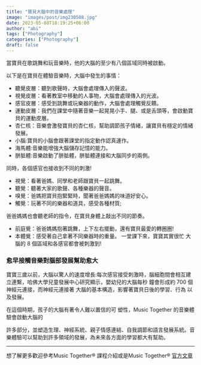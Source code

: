 ```yaml
---
title: "寶貝大腦中的音樂處理"
image: "images/post/img230508.jpg"
date: 2023-05-08T18:19:25+06:00
author: "abi"
tags: ["Photography"]
categories: ["Photography"]
draft: false
---
```


當寶貝在歌跳舞和玩音樂時，他的大腦的至少有八個區域同時被啟動。

以下是在寶貝在體驗音樂時，大腦中發生的事情：
* 聽覺皮層：聽到歌聲時，大腦會處理傳入的聲波。
* 視覺皮層：看著教室中移動的人事物，大腦會處理傳入的光波。
* 感官皮層：感受到跳舞或玩樂器的動作，大腦會處理觸覺反饋。
* 運動皮層：我們在課堂中隨著音樂一起晃晃小手、腿、或是舌頭等，會啟動寶貝的運動皮層。
* 杏仁核：音樂會激發寶貝的杏仁核，幫助調節孩子情緒，讓寶貝有穩定的情緒發展。
* 小腦:寶貝的小腦會跟著課堂的指定動作認真運作。
* 海馬體:音樂能增強大腦儲存記憶的能力。
* 胼胝體:音樂啟動了胼胝體，胼胝體連接和大腦同步的兩側。

同時，各個感官也接收到不同的刺激!
* 視覺：看著爸媽、同學和老師跟寶貝一起跳舞。
* 聽覺：聽著大家的歌聲、各種樂器的聲音。
* 嗅覺：爸媽把寶貝抱緊緊時，聞著爸爸媽媽的味道好安心。
* 觸覺：玩著不同的樂器和道具，感受各種材質;

爸爸媽媽也會聽老師的指令，在寶貝身體上敲出不同的節奏。
* 前庭覺：爸爸媽媽抱著跳舞，上下左右擺動，還有寶貝最愛的轉圈圈!
* 本體覺：感受著自己拿著不同樂器時的重量。 一堂課下來，寶寶其實很忙 大腦的 8 個區域和各感官都會被刺激到!

### 愈早接觸音樂對腦部發展幫助愈大
寶寶三歲以前，大腦以驚人的速度增長:每次感官接受刺激時，腦細胞間會相互建立連繫，哈佛大學兒童發展中心研究顯示，嬰幼兒的大腦每秒 鐘會形成約 700 個神經元連接，而神經元連接著 大腦的基本構造，影響著寶貝日後的學習、行為 以及發展。

在這個時期，孩子的大腦有著令人難以置信的可 塑性，Music Together 的音樂體驗會啟動大腦的
 
許多部分，並塑造生理、神經系統、親子情感連結、自我調節和語言發展系統。音樂體驗可以幫助到許多領域的發展，為未來各方面的學習都大有幫助。

---

想了解更多歡迎參考Music Together® 課程介紹或是Music Together®
[官方文章](https://www.musictogether.com/blog/whats-happening-in-babies-brains-during-music-experiences-big-things/)
